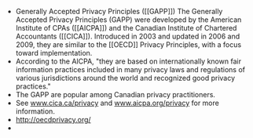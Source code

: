 - Generally Accepted Privacy Principles ([[GAPP]])
  The Generally Accepted Privacy Principles (GAPP) were developed by the American Institute of CPAs ([[AICPA]]) and the Canadian Institute of Chartered Accountants ([[CICA]]). Introduced in 2003 and updated in 2006 and 2009, they are similar to the [[OECD]] Privacy Principles, with a focus toward implementation.
- According to the AICPA, "they are based on internationally known fair information practices included in many privacy laws and regulations of various jurisdictions around the world and recognized good privacy practices."
- The GAPP are popular among Canadian privacy practitioners.
- See www.cica.ca/privacy and www.aicpa.org/privacy for more information.
- http://oecdprivacy.org/
-